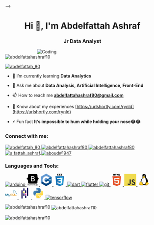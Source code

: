 <!-- ### Hi there 👋

<!--
**abdelfattahashraf10/abdelfattahashraf10** is a ✨ _special_ ✨ repository because its `README.md` (this file) appears on your GitHub profile.

Here are some ideas to get you started:

- 🔭 I’m currently working on ...
- 🌱 I’m currently learning ...
- 👯 I’m looking to collaborate on ...
- 🤔 I’m looking for help with ...
- 💬 Ask me about ...
- 📫 How to reach me: ...
- 😄 Pronouns: ...
- ⚡ Fun fact: ...
-->
 -->
 
<h1 align="center">Hi 👋, I'm Abdelfattah Ashraf</h1>
<h3 align="center">Jr Data Analyst</h3>
<img align="right" alt="Coding" width="400" src="[https://media.giphy.com/media/VbnUQpnihPSIgIXuZv/giphy.gif](https://media.giphy.com/media/VbnUQpnihPSIgIXuZv/giphy.gif)">

<p align="left"> <img src="https://komarev.com/ghpvc/?username=abdelfattahashraf10&label=Profile%20views&color=0e75b6&style=flat" alt="abdelfattahashraf10" /> </p>

<p align="left"> <a href="https://twitter.com/abdelfattah_80" target="blank"><img src="https://img.shields.io/twitter/follow/abdelfattah_80?logo=twitter&style=for-the-badge" alt="abdelfattah_80" /></a> </p>

- 🌱 I’m currently learning **Data Analytics**

- 💬 Ask me about **Data Analysis, Artificial Intelligence, Front-End**

- 📫 How to reach me **abdelfattahashraf80@gmail.com**

- 📄 Know about my experiences [https://urlshortly.com/rynld](https://urlshortly.com/rynld)

- ⚡ Fun fact **It’s impossible to hum while holding your nose😂😂**

<h3 align="left">Connect with me:</h3>
<p align="left">
<a href="https://twitter.com/abdelfattah_80" target="blank">
<img align="center" src="https://raw.githubusercontent.com/rahuldkjain/github-profile-readme-generator/master/src/images/icons/Social/twitter.svg" alt="abdelfattah_80" height="30" width="40" />
</a>
<a href="https://linkedin.com/in/abdelfattahashraf80" target="blank">
<img align="center" src="https://raw.githubusercontent.com/rahuldkjain/github-profile-readme-generator/master/src/images/icons/Social/linked-in-alt.svg" alt="abdelfattahashraf80" height="30" width="40" />
</a>
<a href="https://fb.com/abdelfattahashraf80" target="blank">
<img align="center" src="https://raw.githubusercontent.com/rahuldkjain/github-profile-readme-generator/master/src/images/icons/Social/facebook.svg" alt="abdelfattahashraf80" height="30" width="40" />
</a>
<a href="https://instagram.com/a.fattah_ashraf" target="blank">
<img align="center" src="https://raw.githubusercontent.com/rahuldkjain/github-profile-readme-generator/master/src/images/icons/Social/instagram.svg" alt="a.fattah_ashraf" height="30" width="40" />
</a>
<a href="https://discord.gg/aboud#1947" target="blank">
<img align="center" src="https://raw.githubusercontent.com/rahuldkjain/github-profile-readme-generator/master/src/images/icons/Social/discord.svg" alt="aboud#1947" height="30" width="40" />
</a>
</p>

<h3 align="left">Languages and Tools:</h3>
<p align="left"> <a href="https://www.arduino.cc/" target="_blank" rel="noreferrer"> <img src="https://cdn.worldvectorlogo.com/logos/arduino-1.svg" alt="arduino" width="40" height="40"/> </a> <a href="https://getbootstrap.com" target="_blank" rel="noreferrer"> <img src="https://raw.githubusercontent.com/devicons/devicon/master/icons/bootstrap/bootstrap-plain-wordmark.svg" alt="bootstrap" width="40" height="40"/> </a> <a href="https://www.w3schools.com/cpp/" target="_blank" rel="noreferrer"> <img src="https://raw.githubusercontent.com/devicons/devicon/master/icons/cplusplus/cplusplus-original.svg" alt="cplusplus" width="40" height="40"/> </a> <a href="https://www.w3schools.com/css/" target="_blank" rel="noreferrer"> <img src="https://raw.githubusercontent.com/devicons/devicon/master/icons/css3/css3-original-wordmark.svg" alt="css3" width="40" height="40"/> </a> <a href="https://dart.dev" target="_blank" rel="noreferrer"> <img src="https://www.vectorlogo.zone/logos/dartlang/dartlang-icon.svg" alt="dart" width="40" height="40"/> </a> <a href="https://flutter.dev" target="_blank" rel="noreferrer"> <img src="https://www.vectorlogo.zone/logos/flutterio/flutterio-icon.svg" alt="flutter" width="40" height="40"/> </a> <a href="https://git-scm.com/" target="_blank" rel="noreferrer"> <img src="https://www.vectorlogo.zone/logos/git-scm/git-scm-icon.svg" alt="git" width="40" height="40"/> </a> <a href="https://www.w3.org/html/" target="_blank" rel="noreferrer"> <img src="https://raw.githubusercontent.com/devicons/devicon/master/icons/html5/html5-original-wordmark.svg" alt="html5" width="40" height="40"/> </a> <a href="https://developer.mozilla.org/en-US/docs/Web/JavaScript" target="_blank" rel="noreferrer"> <img src="https://raw.githubusercontent.com/devicons/devicon/master/icons/javascript/javascript-original.svg" alt="javascript" width="40" height="40"/> </a> <a href="https://www.linux.org/" target="_blank" rel="noreferrer"> <img src="https://raw.githubusercontent.com/devicons/devicon/master/icons/linux/linux-original.svg" alt="linux" width="40" height="40"/> </a> <a href="https://www.mysql.com/" target="_blank" rel="noreferrer"> <img src="https://raw.githubusercontent.com/devicons/devicon/master/icons/mysql/mysql-original-wordmark.svg" alt="mysql" width="40" height="40"/> </a> <a href="https://pandas.pydata.org/" target="_blank" rel="noreferrer"> <img src="https://raw.githubusercontent.com/devicons/devicon/2ae2a900d2f041da66e950e4d48052658d850630/icons/pandas/pandas-original.svg" alt="pandas" width="40" height="40"/> </a> <a href="https://www.python.org" target="_blank" rel="noreferrer"> <img src="https://raw.githubusercontent.com/devicons/devicon/master/icons/python/python-original.svg" alt="python" width="40" height="40"/> </a> <a href="https://www.tensorflow.org" target="_blank" rel="noreferrer"> <img src="https://www.vectorlogo.zone/logos/tensorflow/tensorflow-icon.svg" alt="tensorflow" width="40" height="40"/> </a> </p>

<p><img align="left" src="https://github-readme-stats.vercel.app/api/top-langs?username=abdelfattahashraf10&show_icons=true&locale=en&layout=compact" alt="abdelfattahashraf10" /></p>

<p>&nbsp;<img align="center" src="https://github-readme-stats.vercel.app/api?username=abdelfattahashraf10&show_icons=true&locale=en" alt="abdelfattahashraf10" /></p>

<p><img align="center" src="https://github-readme-streak-stats.herokuapp.com/?user=abdelfattahashraf10&" alt="abdelfattahashraf10" /></p>
